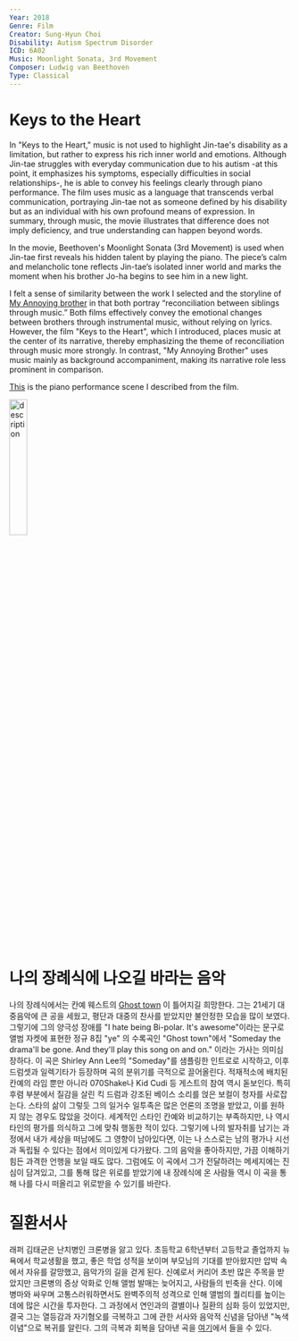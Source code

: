 ```yaml
---
Year: 2018
Genre: Film
Creator: Sung-Hyun Choi
Disability: Autism Spectrum Disorder
ICD: 6A02
Music: Moonlight Sonata, 3rd Movement
Composer: Ludwig van Beethoven
Type: Classical
---
```

# Keys to the Heart

In "Keys to the Heart," music is not used to highlight Jin-tae's disability as a limitation, but rather to express his rich inner world and emotions. Although Jin-tae struggles with everyday communication due to his autism -at this point, it emphasizes his symptoms, especially difficulties in social relationships-, he is able to convey his feelings clearly through piano performance. The film uses music as a language that transcends verbal communication, portraying Jin-tae not as someone defined by his disability but as an individual with his own profound means of expression. In summary, through music, the movie illustrates that difference does not imply deficiency, and true understanding can happen beyond words.

In the movie, Beethoven's Moonlight Sonata (3rd Movement) is used when Jin-tae first reveals his hidden talent by playing the piano. The piece’s calm and melancholic tone reflects Jin-tae’s isolated inner world and marks the moment when his brother Jo-ha begins to see him in a new light.


I felt a sense of similarity between the work I selected and the storyline of [My Annoying brother](kim_yesung.md) in that both portray “reconciliation between siblings through music.” Both films effectively convey the emotional changes between brothers through instrumental music, without relying on lyrics. However, the film "Keys to the Heart", which I introduced, places music at the center of its narrative, thereby emphasizing the theme of reconciliation through music more strongly. In contrast, "My Annoying Brother" uses music mainly as background accompaniment, making its narrative role less prominent in comparison.

[This](https://www.youtube.com/watch?v=uNRvJujw7ws) is the piano performance scene I described from the film.

<img src="./moon_sehyun_img.png" alt="description" style="width:25%;" />

# 나의 장례식에 나오길 바라는 음악
나의 장례식에서는 칸예 웨스트의 [Ghost town](https://youtu.be/qAsHVwl-MU4?feature=shared) 이 틀어지길 희망한다. 그는 21세기 대중음악에 큰 공을 세웠고, 평단과 대중의 찬사를 받았지만 불안정한 모습을 많이 보였다. 그렇기에 그의 양극성 장애를 "I hate being Bi-polar. It's awesome"이라는 문구로 앨범 자켓에 표현한 정규 8집 "ye" 의 수록곡인 "Ghost town"에서 "Someday the drama'll be gone. And they'll play this song on and on." 이라는 가사는 의미심장하다. 이 곡은 Shirley Ann Lee의 "Someday"를 샘플링한 인트로로 시작하고, 이후 드럼셋과 일렉기타가 등장하며 곡의 분위기를 극적으로 끌어올린다. 적재적소에 배치된 칸예의 라임 뿐만 아니라 070Shake나 Kid Cudi 등 게스트의 참여 역시 돋보인다. 특히 후렴 부분에서 질감을 살린 킥 드럼과 강조된 베이스 소리를 얹은 보컬이 청자를 사로잡는다. 스타의 삶이 그렇듯 그의 일거수 일투족은 많은 언론의 조명을 받았고, 이를 원하지 않는 경우도 많았을 것이다. 세계적인 스타인 칸예와 비교하기는 부족하지만, 나 역시 타인의 평가를 의식하고 그에 맞춰 행동한 적이 있다. 그렇기에 나의 발자취를 남기는 과정에서 내가 세상을 떠남에도 그 영향이 남아있다면, 이는 나 스스로는 남의 평가나 시선과 독립될 수 있다는 점에서 의미있게 다가왔다. 그의 음악을 좋아하지만, 가끔 이해하기 힘든 과격한 언행을 보일 때도 많다. 그럼에도 이 곡에서 그가 전달하려는 메세지에는 진심이 담겨있고, 그를 통해 많은 위로를 받았기에 내 장례식에 온 사람들 역시 이 곡을 통해 나를 다시 떠올리고 위로받을 수 있기를 바란다.

# 질환서사
래퍼 김태균은 난치병인 크론병을 앓고 있다. 초등학교 6학년부터 고등학교 졸업까지 뉴욕에서 학교생활을 했고, 좋은 학업 성적을 보이며 부모님의 기대를 받아왔지만 압박 속에서 자유를 갈망했고, 음악가의 길을 걷게 된다. 신예로서 커리어 초반 많은 주목을 받았지만 크론병의 증상 악화로 인해 앨범 발매는 늦어지고, 사람들의 빈축을 산다. 이에 병마와 싸우며 고통스러워하면서도 완벽주의적 성격으로 인해 앨범의 퀄리티를 높이는 데에 많은 시간을 투자한다. 그 과정에서 연인과의 결별이나 질환의 심화 등이 있었지만, 결국 그는 열등감과 자기혐오를 극복하고 그에 관한 서사와 음악적 신념을 담아낸 "녹색이념"으로 복귀를 알린다. 그의 극복과 회복을 담아낸 곡을 [여기](https://youtube.com/playlist?list=PLIZ247-hyLnokBj4id5CoYoH30a8Qq61M&feature=shared)에서 들을 수 있다.
